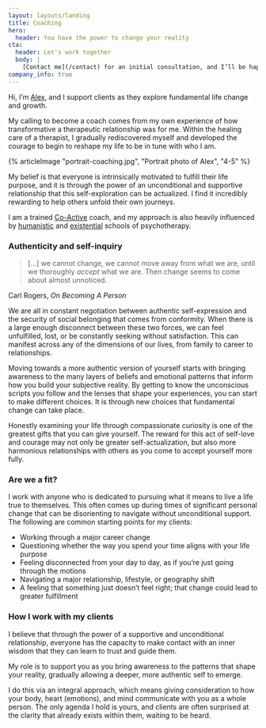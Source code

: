 ```yaml
---
layout: layouts/landing
title: Coaching
hero:
  header: You have the power to change your reality
cta:
  header: Let's work together
  body: |
    [Contact me](/contact) for an initial consultation, and I’ll be happy to answer any questions that you may have.
company_info: true
---
```


Hi, I’m [Alex](/about), and I support clients as they explore fundamental life change and growth.

My calling to become a coach comes from my own experience of how transformative a therapeutic relationship was for me. Within the healing care of a therapist, I gradually rediscovered myself and developed the courage to begin to reshape my life to be in tune with who I am.

{% articleImage "portrait-coaching.jpg", "Portrait photo of Alex", "4-5" %}

My belief is that everyone is intrinsically motivated to fulfill their life purpose, and it is through the power of an unconditional and supportive relationship that this self-exploration can be actualized. I find it incredibly rewarding to help others unfold their own journeys.

I am a trained [Co-Active](https://coactive.com) coach, and my approach is also heavily influenced by [humanistic](https://en.wikipedia.org/wiki/Humanistic_psychology#Counseling_and_therapy) and [existential](https://en.wikipedia.org/wiki/Existential_therapy) schools of psychotherapy.

### Authenticity and self-inquiry

> […] we cannot change, we cannot move away from what we are, until we thoroughly _accept_ what we are. Then change seems to come about almost unnoticed.

Carl Rogers, _On Becoming A Person_

We are all in constant negotiation between authentic self-expression and the security of social belonging that comes from conformity. When there is a large enough disconnect between these two forces, we can feel unfulfilled, lost, or be constantly seeking without satisfaction. This can manifest across any of the dimensions of our lives, from family to career to relationships.

Moving towards a more authentic version of yourself starts with bringing awareness to the many layers of beliefs and emotional patterns that inform how you build your subjective reality. By getting to know the unconscious scripts you follow and the lenses that shape your experiences, you can start to make different choices. It is through new choices that fundamental change can take place.

Honestly examining your life through compassionate curiosity is one of the greatest gifts that you can give yourself. The reward for this act of self-love and courage may not only be greater self-actualization, but also more harmonious relationships with others as you come to accept yourself more fully.

### Are we a fit?

I work with anyone who is dedicated to pursuing what it means to live a life true to themselves. This often comes up during times of significant personal change that can be disorienting to navigate without unconditional support. The following are common starting points for my clients:

- Working through a major career change
- Questioning whether the way you spend your time aligns with your life purpose
- Feeling disconnected from your day to day, as if you’re just going through the motions
- Navigating a major relationship, lifestyle, or geography shift
- A feeling that something just doesn’t feel right; that change could lead to greater fulfillment

### How I work with my clients

I believe that through the power of a supportive and unconditional relationship, everyone has the capacity to make contact with an inner wisdom that they can learn to trust and guide them.

My role is to support you as you bring awareness to the patterns that shape your reality, gradually allowing a deeper, more authentic self to emerge.

I do this via an integral approach, which means giving consideration to how your body, heart (emotions), and mind communicate with you as a whole person. The only agenda I hold is yours, and clients are often surprised at the clarity that already exists within them, waiting to be heard.
